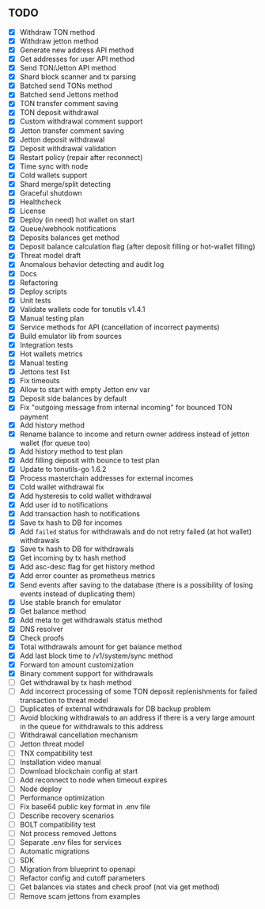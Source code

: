 ## TODO
- [x] Withdraw TON method
- [x] Withdraw jetton method
- [x] Generate new address API method
- [x] Get addresses for user API method
- [x] Send TON/Jetton API method
- [x] Shard block scanner and tx parsing
- [x] Batched send TONs method
- [x] Batched send Jettons method
- [x] TON transfer comment saving
- [x] TON deposit withdrawal
- [x] Custom withdrawal comment support
- [x] Jetton transfer comment saving
- [x] Jetton deposit withdrawal
- [x] Deposit withdrawal validation
- [x] Restart policy (repair after reconnect)
- [x] Time sync with node
- [x] Cold wallets support
- [x] Shard merge/split detecting
- [x] Graceful shutdown
- [x] Healthcheck
- [x] License
- [x] Deploy (in need) hot wallet on start 
- [x] Queue/webhook notifications
- [x] Deposits balances get method
- [x] Deposit balance calculation flag (after deposit filling or hot-wallet filling)
- [x] Threat model draft
- [x] Anomalous behavior detecting and audit log
- [x] Docs
- [x] Refactoring
- [x] Deploy scripts
- [x] Unit tests
- [x] Validate wallets code for tonutils v1.4.1
- [x] Manual testing plan
- [x] Service methods for API (cancellation of incorrect payments)
- [x] Build emulator lib from sources
- [x] Integration tests
- [x] Hot wallets metrics
- [x] Manual testing
- [x] Jettons test list
- [x] Fix timeouts
- [x] Allow to start with empty Jetton env var
- [x] Deposit side balances by default
- [x] Fix "outgoing message from internal incoming" for bounced TON payment 
- [x] Add history method
- [x] Rename balance to income and return owner address instead of jetton wallet (for queue too)
- [x] Add history method to test plan
- [x] Add filling deposit with bounce to test plan
- [x] Update to tonutils-go 1.6.2
- [x] Process masterchain addresses for external incomes
- [x] Cold wallet withdrawal fix
- [x] Add hysteresis to cold wallet withdrawal
- [x] Add user id to notifications
- [x] Add transaction hash to notifications
- [x] Save tx hash to DB for incomes
- [x] Add `failed` status for withdrawals and do not retry failed (at hot wallet) withdrawals
- [x] Save tx hash to DB for withdrawals
- [x] Get incoming by tx hash method
- [x] Add asc-desc flag for get history method
- [x] Add error counter as prometheus metrics
- [x] Send events after saving to the database (there is a possibility of losing events instead of duplicating them)
- [x] Use stable branch for emulator
- [x] Get balance method
- [x] Add meta to get withdrawals status method
- [x] DNS resolver
- [x] Check proofs
- [x] Total withdrawals amount for get balance method
- [x] Add last block time to /v1/system/sync method
- [x] Forward ton amount customization
- [x] Binary comment support for withdrawals
- [ ] Get withdrawal by tx hash method
- [ ] Add incorrect processing of some TON deposit replenishments for failed transaction to threat model
- [ ] Duplicates of external withdrawals for DB backup problem
- [ ] Avoid blocking withdrawals to an address if there is a very large amount in the queue for withdrawals to this address
- [ ] Withdrawal cancellation mechanism
- [ ] Jetton threat model
- [ ] TNX compatibility test
- [ ] Installation video manual
- [ ] Download blockchain config at start
- [ ] Add reconnect to node when timeout expires
- [ ] Node deploy
- [ ] Performance optimization
- [ ] Fix base64 public key format in .env file
- [ ] Describe recovery scenarios
- [ ] BOLT compatibility test
- [ ] Not process removed Jettons
- [ ] Separate .env files for services
- [ ] Automatic migrations
- [ ] SDK
- [ ] Migration from blueprint to openapi
- [ ] Refactor config and cutoff parameters
- [ ] Get balances via states and check proof (not via get method)
- [ ] Remove scam jettons from examples
